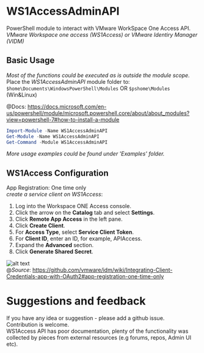 
# WS1AccessAdminAPI

PowerShell module to interact with VMware WorkSpace One Access API.  
*VMware Workspace one access (WS1Access) or VMware Identiry Manager (VIDM)*  

## Basic Usage

*Most of the functions could be executed as is outside the module scope.*
Place the *WS1AccessAdminAPI* module folder to:  
`$home\Documents\WindowsPowerShell\Modules` OR `$pshome\Modules` (Win&Linux)  

@Docs: <https://docs.microsoft.com/en-us/powershell/module/microsoft.powershell.core/about/about_modules?view=powershell-7#how-to-install-a-module>  

```Powershell
Import-Module -Name WS1AccessAdminAPI
Get-Module -Name WS1AccessAdminAPI
Get-Command -Module WS1AccessAdminAPI
```

*More usage examples could be found under 'Examples' folder.*

## WS1Access Configuration

App Registration: One time only  
*create a service client on WS1Access*:  

1. Log into the Workspace ONE Access console.
2. Click the arrow on the **Catalog** tab and select **Settings**.
3. Click **Remote App Access** in the left pane.
4. Click **Create Client**.
5. For **Access Type**, select **Service Client Token**.
6. For **Client ID**, enter an ID, for example, APIAccess.
7. Expand the **Advanced** section.
8. Click **Generate Shared Secret**.

![alt text](https://raw.githubusercontent.com/wiki/vmware/idm/images/OAuth2CredClient.png)  
@*Source*: <https://github.com/vmware/idm/wiki/Integrating-Client-Credentials-app-with-OAuth2#app-registration-one-time-only>  

# Suggestions and feedback

If you have any idea or suggestion - please add a github issue.  
Contribution is welcome.  
WS1Access API has poor documentation, plenty of the functionality was collected by pieces from external resources (e.g forums, repos, Admin UI etc).  
